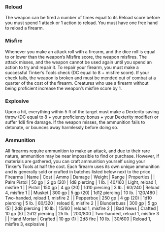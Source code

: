 ### Reload
The weapon can be fired a number of times equal to its Reload score before you must spend 1 attack or 1 action to reload. You must have one free hand to reload a firearm.
### Misfire
Whenever you make an attack roll with a firearm, and the dice roll is equal to or lower than the weapon’s Misfire score, the weapon misfires. The attack misses, and the weapon cannot be used again until you spend an action to try and repair it. To repair your firearm, you must make a successful Tinker’s Tools check (DC equal to 8 + misfire score). If your check fails, the weapon is broken and must be mended out of combat at a quarter of the cost of the firearm. Creatures who use a firearm without being proficient increase the weapon’s misfire score by 1.
### Explosive
Upon a hit, everything within 5 ft of the target must make a Dexterity saving throw (DC equal to 8 + your proficiency bonus + your Dexterity modifier) or suffer 1d8 fire damage. If the weapon misses, the ammunition fails to detonate, or bounces away harmlessly before doing so.
### Ammunition
All firearms require ammunition to make an attack, and due to their rare nature, ammunition may be near impossible to find or purchase. However, if materials are gathered, you can craft ammunition yourself using your Tinker’s Tools at half the cost. Each firearm uses its own unique ammunition and is generally sold or crafted in batches listed below next to the price.
Firearms
| Name | Cost | Ammo | Damage | Weight | Range | Properties |
| Palm Pistol | 50 gp | 2 gp (20) | 1d8 piercing | 1 lb. | 40/160 | Light, reload 1, misfire 1 |
| Pistol | 150 gp | 4 gp (20) | 1d10 piercing | 3 lb. | 60/240 | Reload 4, misfire 1 |
| Musket | 300 gp | 5 gp (20) | 1d12 piercing | 10 lb. | 120/480 | Two-handed, reload 1, misfire 2 |
| Pepperbox | 250 gp | 4 gp (20) | 1d10 piercing | 5 lb. | 80/320 | reload 6, misfire 2 |
| Blunderbuss | 300 gp | 5 gp (5) | 2d8 piercing | 10 lb. | 15/60 | reload 1, misfire 2 |
| Bad News | Crafted | 10 gp (5) | 2d12 piercing | 25 lb. | 200/800 | Two-handed, reload 1, misfire 3 |
| Hand Mortar | Crafted | 10 gp (1) | 2d8 fire | 10 lb. | 30/600 | Reload 1, misfire 3, explosive |